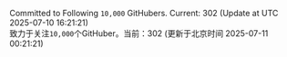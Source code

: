 Committed to Following `10,000` GitHubers. Current: <!-- FOLLOWING_COUNT -->302<!-- FOLLOWING_COUNT --> (Update at UTC <!-- LAST_UPDATED -->2025-07-10 16:21:21<!-- LAST_UPDATED -->)<br>
致力于关注`10,000`个GitHuber。当前：<!-- FOLLOWING_COUNT -->302<!-- FOLLOWING_COUNT --> (更新于北京时间 <!-- LAST_UPDATED_CST -->2025-07-11 00:21:21<!-- LAST_UPDATED_CST -->)
